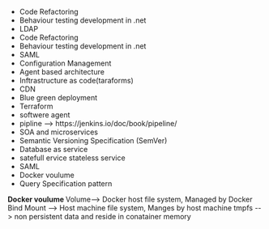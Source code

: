 <ul>
  <li>Code Refactoring</li>
  <li>Behaviour testing development in .net</li>
  <li>LDAP</li>
  <li>Code Refactoring</li>
  <li>Behaviour testing development in .net</li>
  <li>SAML</li>
  <li>Configuration Management</li>
  <li>Agent based architecture</li>
  <li>Inftrastructure as code(taraforms)</li>
  <li>CDN</li>  
  <li>Blue green deployment</li>
  <li>Terraform</li>
  <li>softwere agent</li>
  <li>pipline --> https://jenkins.io/doc/book/pipeline/</li>
  <li>SOA and microservices</li>
  <li>Semantic Versioning Specification (SemVer)</li>
  <li>Database as service</li>
  <li>satefull ervice stateless service</li>
  <li>SAML</li>
  <li>Docker voulume</li>
  <li>Query Specification pattern</li>
</ul>



<b>Docker voulume </b>
Volume--> Docker host file system, Managed by Docker
Bind Mount --> Host machine file system, Manges by host machine
tmpfs --> non persistent data and reside in conatainer memory 
